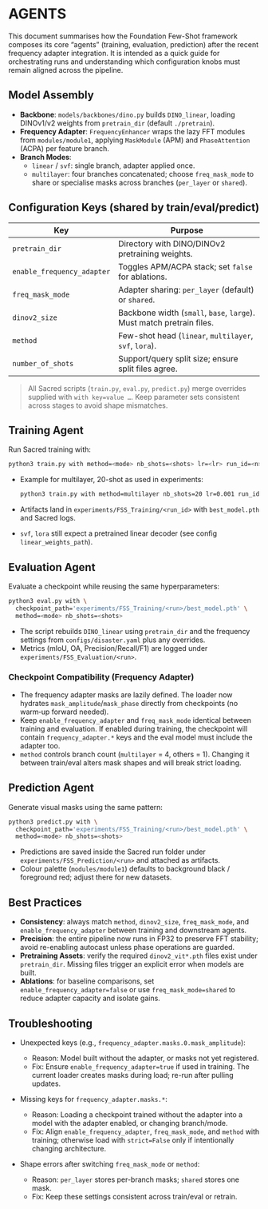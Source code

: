 # AGENTS

This document summarises how the Foundation Few-Shot framework composes its
core “agents” (training, evaluation, prediction) after the recent frequency
adapter integration. It is intended as a quick guide for orchestrating runs
and understanding which configuration knobs must remain aligned across the
pipeline.

## Model Assembly

- **Backbone**: `models/backbones/dino.py` builds `DINO_linear`, loading
  DINOv1/v2 weights from `pretrain_dir` (default `./pretrain`).
- **Frequency Adapter**: `FrequencyEnhancer` wraps the lazy FFT modules from
  `modules/module1`, applying `MaskModule` (APM) and `PhaseAttention` (ACPA)
  per feature branch.
- **Branch Modes**:
  - `linear` / `svf`: single branch, adapter applied once.
  - `multilayer`: four branches concatenated; choose `freq_mask_mode` to share
    or specialise masks across branches (`per_layer` or `shared`).

## Configuration Keys (shared by train/eval/predict)

| Key | Purpose |
| --- | --- |
| `pretrain_dir` | Directory with DINO/DINOv2 pretraining weights. |
| `enable_frequency_adapter` | Toggles APM/ACPA stack; set `false` for ablations. |
| `freq_mask_mode` | Adapter sharing: `per_layer` (default) or `shared`. |
| `dinov2_size` | Backbone width (`small`, `base`, `large`). Must match pretrain files. |
| `method` | Few-shot head (`linear`, `multilayer`, `svf`, `lora`). |
| `number_of_shots` | Support/query split size; ensure split files agree. |

> All Sacred scripts (`train.py`, `eval.py`, `predict.py`) merge overrides
> supplied with `with key=value …`. Keep parameter sets consistent across
> stages to avoid shape mismatches.

## Training Agent

Run Sacred training with:

```bash
python3 train.py with method=<mode> nb_shots=<shots> lr=<lr> run_id=<n>
```

- Example for multilayer, 20-shot as used in experiments:

  ```bash
  python3 train.py with method=multilayer nb_shots=20 lr=0.001 run_id=1
  ```

- Artifacts land in `experiments/FSS_Training/<run_id>` with
  `best_model.pth` and Sacred logs.
- `svf`, `lora` still expect a pretrained linear decoder (see config
  `linear_weights_path`).

## Evaluation Agent

Evaluate a checkpoint while reusing the same hyperparameters:

```bash
python3 eval.py with \
  checkpoint_path='experiments/FSS_Training/<run>/best_model.pth' \
  method=<mode> nb_shots=<shots>
```

- The script rebuilds `DINO_linear` using `pretrain_dir` and the frequency
  settings from `configs/disaster.yaml` plus any overrides.
- Metrics (mIoU, OA, Precision/Recall/F1) are logged under
  `experiments/FSS_Evaluation/<run>`.

### Checkpoint Compatibility (Frequency Adapter)

- The frequency adapter masks are lazily defined. The loader now hydrates
  `mask_amplitude`/`mask_phase` directly from checkpoints (no warm‑up forward
  needed).
- Keep `enable_frequency_adapter` and `freq_mask_mode` identical between
  training and evaluation. If enabled during training, the checkpoint will
  contain `frequency_adapter.*` keys and the eval model must include the
  adapter too.
- `method` controls branch count (`multilayer` = 4, others = 1). Changing it
  between train/eval alters mask shapes and will break strict loading.

## Prediction Agent

Generate visual masks using the same pattern:

```bash
python3 predict.py with \
  checkpoint_path='experiments/FSS_Training/<run>/best_model.pth' \
  method=<mode> nb_shots=<shots>
```

- Predictions are saved inside the Sacred run folder under
  `experiments/FSS_Prediction/<run>` and attached as artifacts.
- Colour palette (`modules/module1`) defaults to background black / foreground
  red; adjust there for new datasets.

## Best Practices

- **Consistency**: always match `method`, `dinov2_size`, `freq_mask_mode`, and
  `enable_frequency_adapter` between training and downstream agents.
- **Precision**: the entire pipeline now runs in FP32 to preserve FFT
  stability; avoid re-enabling autocast unless phase operations are guarded.
- **Pretraining Assets**: verify the required `dinov2_vit*.pth` files exist
  under `pretrain_dir`. Missing files trigger an explicit error when models
  are built.
- **Ablations**: for baseline comparisons, set
  `enable_frequency_adapter=false` or use `freq_mask_mode=shared` to reduce
  adapter capacity and isolate gains.

## Troubleshooting

- Unexpected keys (e.g., `frequency_adapter.masks.0.mask_amplitude`):
  - Reason: Model built without the adapter, or masks not yet registered.
  - Fix: Ensure `enable_frequency_adapter=true` if used in training. The
    current loader creates masks during load; re-run after pulling updates.

- Missing keys for `frequency_adapter.masks.*`:
  - Reason: Loading a checkpoint trained without the adapter into a model with
    the adapter enabled, or changing branch/mode.
  - Fix: Align `enable_frequency_adapter`, `freq_mask_mode`, and `method` with
    training; otherwise load with `strict=False` only if intentionally
    changing architecture.

- Shape errors after switching `freq_mask_mode` or `method`:
  - Reason: `per_layer` stores per-branch masks; `shared` stores one mask.
  - Fix: Keep these settings consistent across train/eval or retrain.
